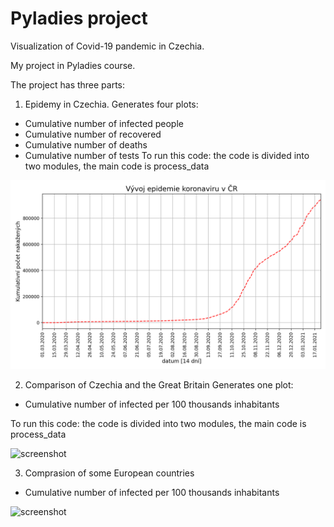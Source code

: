 # Pyladies project

Visualization of Covid-19 pandemic in Czechia.

My project in Pyladies course.


The project has three parts:

1.	Epidemy in Czechia. Generates four plots: 

-	Cumulative number of infected people 
-	Cumulative number of recovered 
-	Cumulative number of deaths
-	Cumulative number of tests
 To run this code: the code is divided into two modules, the main code is process_data

![screenshot](kumulativni_pocet_nakazenych_chart.png?raw=true "FIGURE")

2.	Comparison of Czechia and the Great Britain
Generates one plot:
-	Cumulative number of infected per 100 thousands inhabitants 

To run this code: the code is divided into two modules, the main code is process_data

![screenshot](plot_kumulativni_pocet_nakazenych_chart_CZ_GB.png?raw=true "FIGURE")

3.	Comprasion of some European countries 
-	Cumulative number of infected per 100 thousands inhabitants 

![screenshot](plot_bar_plot.png?raw=true "FIGURE") 
